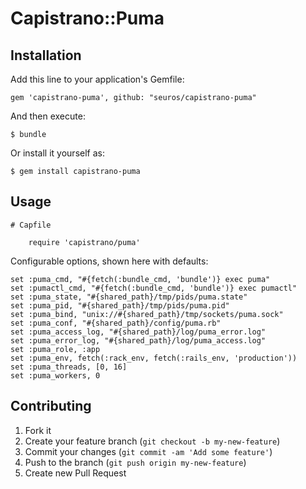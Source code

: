 # Capistrano::Puma

## Installation

Add this line to your application's Gemfile:

    gem 'capistrano-puma', github: "seuros/capistrano-puma"

And then execute:

    $ bundle

Or install it yourself as:

    $ gem install capistrano-puma

## Usage

    # Capfile

        require 'capistrano/puma'



Configurable options, shown here with defaults:

    set :puma_cmd, "#{fetch(:bundle_cmd, 'bundle')} exec puma"
    set :pumactl_cmd, "#{fetch(:bundle_cmd, 'bundle')} exec pumactl"
    set :puma_state, "#{shared_path}/tmp/pids/puma.state"
    set :puma_pid, "#{shared_path}/tmp/pids/puma.pid"
    set :puma_bind, "unix://#{shared_path}/tmp/sockets/puma.sock"
    set :puma_conf, "#{shared_path}/config/puma.rb"
    set :puma_access_log, "#{shared_path}/log/puma_error.log"
    set :puma_error_log, "#{shared_path}/log/puma_access.log"
    set :puma_role, :app
    set :puma_env, fetch(:rack_env, fetch(:rails_env, 'production'))
    set :puma_threads, [0, 16]
    set :puma_workers, 0

## Contributing

1. Fork it
2. Create your feature branch (`git checkout -b my-new-feature`)
3. Commit your changes (`git commit -am 'Add some feature'`)
4. Push to the branch (`git push origin my-new-feature`)
5. Create new Pull Request
